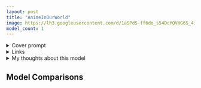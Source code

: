 ```yaml
---
layout: post
title: "AnimeInOurWorld"
image: https://lh3.googleusercontent.com/d/1aSPdS-ff6do_s54DcYQVHG6S_4iBEiO3
model_count: 1
---
```


<details><summary>Cover prompt</summary>
<pre>
mksks style, best quality, (ultra detailed:1.4), (professional photograph:1.4), 1girl, blonde hair, short hair, blue eyes, wavy hair, hair ribbon, blue ribbon, detached sleeves, portrait
Negative prompt: lowres, bad anatomy, bad hands, text, error, missing fingers, extra digit, fewer digits, cropped, worst quality, low quality, normal quality, jpeg artifacts, signature, watermark, username, blurry
Steps: 20, Sampler: Euler a, CFG scale: 7, Seed: 1229718027, Size: 1024x512, Model: animeinourworldep2, Clip skip: 2
</pre>
</details>
<details><summary>Links</summary>

</details>
<details><summary>My thoughts about this model</summary>

</details>

## Model Comparisons